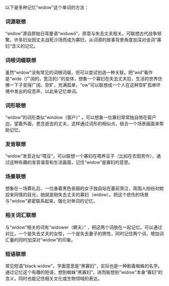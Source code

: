 以下是多种记忆“widow”这个单词的方法：

### 词源联想
“widow”源自原始日耳曼语“widuwō”，原意与失去丈夫相关。可联想古代战争频繁，许多妇女因丈夫战死沙场而成为寡妇，从词源的故事背景角度加深对该词“寡妇”含义的记忆。

### 词根词缀联想
虽然“widow”没有常见的词根词缀，但可以尝试创造一种关联。把“wid”看作是“wide（广阔的，宽泛的）”的变体，想象一个寡妇在失去丈夫后，生活的世界仿佛一下子变得广阔、空旷，充满孤单，“ow”可以联想成一个人在这种空旷孤单环境中发出的叹息声，以此来记忆单词。

### 词形联想
“widow”的词形类似“window（窗户）” 。可以想象一位寡妇常常独自倚在窗户边，望着外面，思念逝去的丈夫，这样通过词形的相似点，结合一个场景画面来帮助记忆。

### 发音联想
“widow”发音近似“喂豆”。可以联想一个寡妇在喂养豆子（比如在农田劳作），通过这种有趣的发音谐音和生活画面，记住“widow”是寡妇的意思。

### 场景联想
想象在一场葬礼后，一位身着黑色丧服的女子独自站在墓前哭泣，周围人纷纷对她投来同情的目光，她就是刚失去丈夫的寡妇（widow）。把这个悲伤的场景与“widow”紧密联系起来，强化对单词的记忆。

### 相关词汇联想
与“widow”相关的词有“widower（鳏夫）” ，把这两个词放在一起记忆。可以通过对比，一个是失去丈夫的女性，一个是失去妻子的男性，同时记住两个词，增加词汇量的同时加深对“widow”的印象。

### 短语联想
常见短语“black widow”，字面意思是“黑寡妇”，实际也是一种剧毒蜘蛛的名字。通过记忆这个有趣的短语，想到蜘蛛“黑寡妇”，进而联想到“widow”本身“寡妇”的含义，同时也能记住相关文化或生物领域的表达。 
